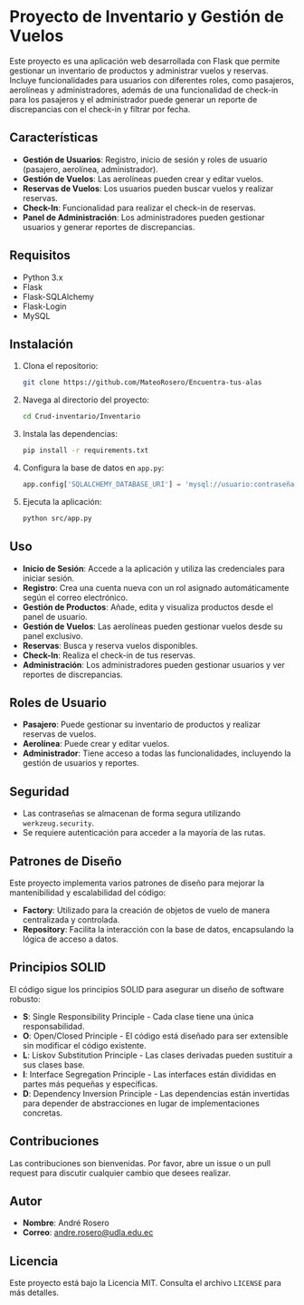 # Proyecto de Inventario y Gestión de Vuelos

Este proyecto es una aplicación web desarrollada con Flask que permite gestionar un inventario de productos y administrar vuelos y reservas. Incluye funcionalidades para usuarios con diferentes roles, como pasajeros, aerolíneas y administradores, además de una funcionalidad de check-in para los pasajeros y el administrador puede generar un reporte de discrepancias con el check-in y filtrar por fecha.

## Características

- **Gestión de Usuarios**: Registro, inicio de sesión y roles de usuario (pasajero, aerolínea, administrador).
- **Gestión de Vuelos**: Las aerolíneas pueden crear y editar vuelos.
- **Reservas de Vuelos**: Los usuarios pueden buscar vuelos y realizar reservas.
- **Check-In**: Funcionalidad para realizar el check-in de reservas.
- **Panel de Administración**: Los administradores pueden gestionar usuarios y generar reportes de discrepancias.

## Requisitos

- Python 3.x
- Flask
- Flask-SQLAlchemy
- Flask-Login
- MySQL

## Instalación

1. Clona el repositorio:
   ```bash
   git clone https://github.com/MateoRosero/Encuentra-tus-alas
   ```
2. Navega al directorio del proyecto:
   ```bash
   cd Crud-inventario/Inventario
   ```
3. Instala las dependencias:
   ```bash
   pip install -r requirements.txt
   ```
4. Configura la base de datos en `app.py`:
   ```python
   app.config['SQLALCHEMY_DATABASE_URI'] = 'mysql://usuario:contraseña@localhost/dbInventario'
   ```
5. Ejecuta la aplicación:
   ```bash
   python src/app.py
   ```

## Uso

- **Inicio de Sesión**: Accede a la aplicación y utiliza las credenciales para iniciar sesión.
- **Registro**: Crea una cuenta nueva con un rol asignado automáticamente según el correo electrónico.
- **Gestión de Productos**: Añade, edita y visualiza productos desde el panel de usuario.
- **Gestión de Vuelos**: Las aerolíneas pueden gestionar vuelos desde su panel exclusivo.
- **Reservas**: Busca y reserva vuelos disponibles.
- **Check-In**: Realiza el check-in de tus reservas.
- **Administración**: Los administradores pueden gestionar usuarios y ver reportes de discrepancias.

## Roles de Usuario

- **Pasajero**: Puede gestionar su inventario de productos y realizar reservas de vuelos.
- **Aerolínea**: Puede crear y editar vuelos.
- **Administrador**: Tiene acceso a todas las funcionalidades, incluyendo la gestión de usuarios y reportes.

## Seguridad

- Las contraseñas se almacenan de forma segura utilizando `werkzeug.security`.
- Se requiere autenticación para acceder a la mayoría de las rutas.

## Patrones de Diseño

Este proyecto implementa varios patrones de diseño para mejorar la mantenibilidad y escalabilidad del código:

- **Factory**: Utilizado para la creación de objetos de vuelo de manera centralizada y controlada.
- **Repository**: Facilita la interacción con la base de datos, encapsulando la lógica de acceso a datos.

## Principios SOLID

El código sigue los principios SOLID para asegurar un diseño de software robusto:

- **S**: Single Responsibility Principle - Cada clase tiene una única responsabilidad.
- **O**: Open/Closed Principle - El código está diseñado para ser extensible sin modificar el código existente.
- **L**: Liskov Substitution Principle - Las clases derivadas pueden sustituir a sus clases base.
- **I**: Interface Segregation Principle - Las interfaces están divididas en partes más pequeñas y específicas.
- **D**: Dependency Inversion Principle - Las dependencias están invertidas para depender de abstracciones en lugar de implementaciones concretas.

## Contribuciones

Las contribuciones son bienvenidas. Por favor, abre un issue o un pull request para discutir cualquier cambio que desees realizar.

## Autor

- **Nombre**: André Rosero
- **Correo**: andre.rosero@udla.edu.ec

## Licencia

Este proyecto está bajo la Licencia MIT. Consulta el archivo `LICENSE` para más detalles.
